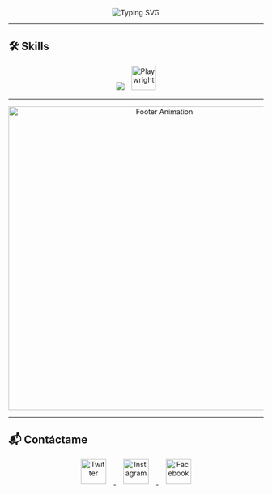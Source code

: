 <!-- Banner estilo consola -->
<p align="center">
  <img src="https://readme-typing-svg.demolab.com?font=Fira+Code&weight=700&size=24&pause=1000&color=00FF00&center=true&vCenter=true&width=700&lines=$+skills+--list;Backend+%7C+Frontend+%7C+Data+Engineering;Linux+%7C+Cloud+%7C+Cybersecurity;AI+%7C+IoT+%7C+Automation" alt="Typing SVG" />
</p>

---

## 🛠️ Skills
<p align="center">
  <img src="https://skillicons.dev/icons?i=java,python,js,ts,react,nodejs,nextjs,npm,yarn,astro,github,html,css,tailwind,postgresql,mysql,docker,linux,git,mongodb,django,aws,arduino,deno,vscode,postman" />
  <img src="https://playwright.dev/img/playwright-logo.svg" width="48" height="48" alt="Playwright" style="margin-left: 10px;"/>
</p>

---

<p align="center">
  <img src="https://i.makeagif.com/media/7-22-2021/wizqV-.gif" width="600" alt="Footer Animation"/>
</p>

---

## 📬 Contáctame
<p align="center">
  <a href="https://x.com/shuan_qi?t=-Mo7aaLZli9l-W1bvxlDKA&s=09" target="_blank">
    <img src="https://cdn.jsdelivr.net/gh/devicons/devicon/icons/twitter/twitter-original.svg" alt="Twitter" width="50" height="50" style="margin:0 15px"/>
  </a>
  <a href="https://www.instagram.com/cesarberrnal_crz?igsh=MTEyb3kzdHVxYmlrNQ==" target="_blank">
    <img src="https://cdn.jsdelivr.net/gh/devicons/devicon/icons/instagram/instagram-original.svg" alt="Instagram" width="50" height="50" style="margin:0 15px"/>
  </a>
  <a href="https://www.facebook.com/share/1FqvLBk4Ws/" target="_blank">
    <img src="https://cdn.jsdelivr.net/gh/devicons/devicon/icons/facebook/facebook-original.svg" alt="Facebook" width="50" height="50" style="margin:0 15px"/>
  </a>
</p>
